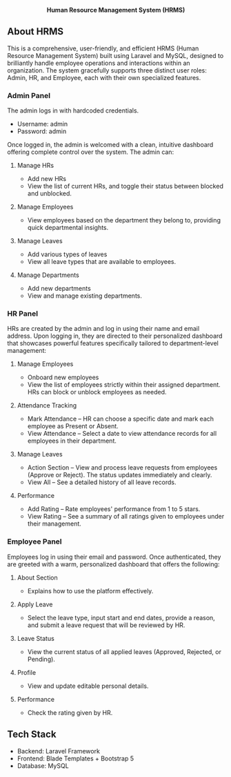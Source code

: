 <p align="center"><b>Human Resource Management System (HRMS)</b></p>

## About HRMS

This is a comprehensive, user-friendly, and efficient HRMS (Human Resource Management System) built using Laravel and MySQL, designed to brilliantly handle employee operations and interactions within an organization. The system gracefully supports three distinct user roles: Admin, HR, and Employee, each with their own specialized features.

### Admin Panel

The admin logs in with hardcoded credentials. 

- Username: admin
- Password: admin

Once logged in, the admin is welcomed with a clean, intuitive dashboard offering complete control over the system. The admin can:

1. Manage HRs
   - Add new HRs
   - View the list of current HRs, and toggle their status between blocked and unblocked.

2. Manage Employees
   - View employees based on the department they belong to, providing quick departmental insights.

3. Manage Leaves
    - Add various types of leaves
   - View all leave types that are available to employees.

4. Manage Departments
    - Add new departments
     - View and manage existing departments.

### HR Panel

HRs are created by the admin and log in using their name and email address. Upon logging in, they are directed to their personalized dashboard that showcases powerful features specifically tailored to department-level management:

1. Manage Employees
   - Onboard new employees
   - View the list of employees strictly within their assigned department. HRs can block or unblock employees as needed.

2. Attendance Tracking
    - Mark Attendance – HR can choose a specific date and mark each employee as Present or Absent.
    - View Attendance – Select a date to view attendance records for all employees in their department.

3. Manage Leaves
   - Action Section – View and process leave requests from employees (Approve or Reject). The status updates immediately and clearly.
   - View All – See a detailed history of all leave records.

4. Performance
   - Add Rating – Rate employees' performance from 1 to 5 stars.
   - View Rating – See a summary of all ratings given to employees under their management.
  
### Employee Panel

Employees log in using their email and password. Once authenticated, they are greeted with a warm, personalized dashboard that offers the following:

1. About Section
   - Explains how to use the platform effectively.

2. Apply Leave
   - Select the leave type, input start and end dates, provide a reason, and submit a leave request that will be reviewed by HR.

3. Leave Status
   - View the current status of all applied leaves (Approved, Rejected, or Pending).

4. Profile
   - View and update editable personal details.

5. Performance
   - Check the rating given by HR.

## Tech Stack
- Backend: Laravel Framework
- Frontend: Blade Templates + Bootstrap 5
- Database: MySQL


   
